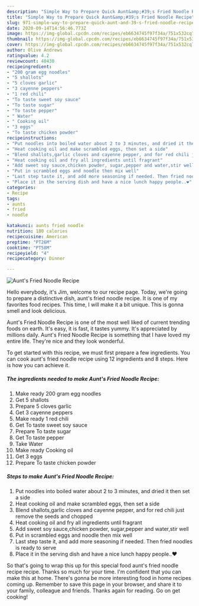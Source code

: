 ```yaml
---
description: "Simple Way to Prepare Quick Aunt&amp;#39;s Fried Noodle Recipe"
title: "Simple Way to Prepare Quick Aunt&amp;#39;s Fried Noodle Recipe"
slug: 971-simple-way-to-prepare-quick-aunt-and-39-s-fried-noodle-recipe
date: 2020-09-14T14:56:46.773Z
image: https://img-global.cpcdn.com/recipes/eb6634745f97f34a/751x532cq70/aunts-fried-noodle-recipe-recipe-main-photo.jpg
thumbnail: https://img-global.cpcdn.com/recipes/eb6634745f97f34a/751x532cq70/aunts-fried-noodle-recipe-recipe-main-photo.jpg
cover: https://img-global.cpcdn.com/recipes/eb6634745f97f34a/751x532cq70/aunts-fried-noodle-recipe-recipe-main-photo.jpg
author: Olive Andrews
ratingvalue: 4.2
reviewcount: 40430
recipeingredient:
- "200 gram egg noodles"
- "5 shallots"
- "5 cloves garlic"
- "3 cayenne peppers"
- "1 red chili"
- "To taste sweet soy sauce"
- "To taste sugar"
- "To taste pepper"
- " Water"
- " Cooking oil"
- "3 eggs"
- "To taste chicken powder"
recipeinstructions:
- "Put noodles into boiled water about 2 to 3 minutes, and dried it then set a side"
- "Heat cooking oil and make scrambled eggs, then set a side"
- "Blend shallots,garlic cloves and cayenne pepper, and for red chili just remove the seeds and chopped"
- "Heat cooking oil and fry all ingredients until fragrant"
- "Add sweet soy sauce,chicken powder, sugar,pepper and water,stir well"
- "Put in scrambled eggs and noodle then mix well"
- "Last step taste it, and add more seasoning if needed. Then fried noodles is ready to serve"
- "Place it in the serving dish and have a nice lunch happy people..❤️"
categories:
- Recipe
tags:
- aunts
- fried
- noodle

katakunci: aunts fried noodle 
nutrition: 180 calories
recipecuisine: American
preptime: "PT26M"
cooktime: "PT58M"
recipeyield: "4"
recipecategory: Dinner

---
```



![Aunt&#39;s Fried Noodle Recipe](https://img-global.cpcdn.com/recipes/eb6634745f97f34a/751x532cq70/aunts-fried-noodle-recipe-recipe-main-photo.jpg)

Hello everybody, it's Jim, welcome to our recipe page. Today, we're going to prepare a distinctive dish, aunt&#39;s fried noodle recipe. It is one of my favorites food recipes. This time, I will make it a bit unique. This is gonna smell and look delicious.

Aunt&#39;s Fried Noodle Recipe is one of the most well liked of current trending foods on earth. It's easy, it is fast, it tastes yummy. It's appreciated by millions daily. Aunt&#39;s Fried Noodle Recipe is something that I have loved my entire life. They're nice and they look wonderful.




To get started with this recipe, we must first prepare a few ingredients. You can cook aunt&#39;s fried noodle recipe using 12 ingredients and 8 steps. Here is how you can achieve it.

<!--inarticleads1-->

##### The ingredients needed to make Aunt&#39;s Fried Noodle Recipe:

1. Make ready 200 gram egg noodles
1. Get 5 shallots
1. Prepare 5 cloves garlic
1. Get 3 cayenne peppers
1. Make ready 1 red chili
1. Get To taste sweet soy sauce
1. Prepare To taste sugar
1. Get To taste pepper
1. Take  Water
1. Make ready  Cooking oil
1. Get 3 eggs
1. Prepare To taste chicken powder




<!--inarticleads2-->

##### Steps to make Aunt&#39;s Fried Noodle Recipe:

1. Put noodles into boiled water about 2 to 3 minutes, and dried it then set a side
1. Heat cooking oil and make scrambled eggs, then set a side
1. Blend shallots,garlic cloves and cayenne pepper, and for red chili just remove the seeds and chopped
1. Heat cooking oil and fry all ingredients until fragrant
1. Add sweet soy sauce,chicken powder, sugar,pepper and water,stir well
1. Put in scrambled eggs and noodle then mix well
1. Last step taste it, and add more seasoning if needed. Then fried noodles is ready to serve
1. Place it in the serving dish and have a nice lunch happy people..❤️




So that's going to wrap this up for this special food aunt&#39;s fried noodle recipe recipe. Thanks so much for your time. I'm confident that you can make this at home. There's gonna be more interesting food in home recipes coming up. Remember to save this page in your browser, and share it to your family, colleague and friends. Thanks again for reading. Go on get cooking!
